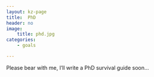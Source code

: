 ```yaml
---
layout: kz-page
title:  PhD
header: no
image:
    title: phd.jpg
categories:
    - goals

---
```


Please bear with me, I’ll write a PhD survival guide soon...